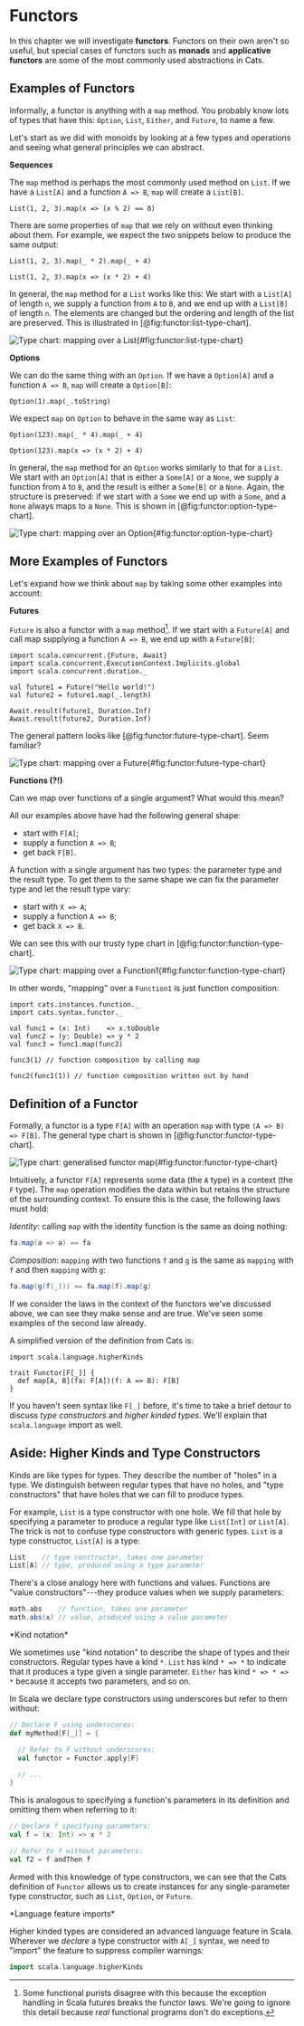 # Functors

In this chapter we will investigate **functors**.
Functors on their own aren't so useful,
but special cases of functors such as
**monads** and **applicative functors**
are some of the most commonly used abstractions in Cats.

## Examples of Functors

Informally, a functor is anything with a `map` method.
You probably know lots of types that have this:
`Option`, `List`, `Either`, and `Future`, to name a few.

Let's start as we did with monoids by looking at
a few types and operations
and seeing what general principles we can abstract.

**Sequences**

The `map` method is perhaps the most commonly used method on `List`.
If we have a `List[A]` and a function `A => B`, `map` will create a `List[B]`.

```tut:book
List(1, 2, 3).map(x => (x % 2) == 0)
```

There are some properties of `map` that we rely on without even thinking about them. For example, we expect the two snippets below to produce the same output:

```tut:book
List(1, 2, 3).map(_ * 2).map(_ + 4)

List(1, 2, 3).map(x => (x * 2) + 4)
```

In general, the `map` method for a `List` works like this:
We start with a `List[A]` of length `n`,
we supply a function from `A` to `B`,
and we end up with a `List[B]` of length `n`.
The elements are changed
but the ordering and length of the list are preserved.
This is illustrated in [@fig:functor:list-type-chart].

![Type chart: mapping over a List](src/pages/functors/list-map.pdf+svg){#fig:functor:list-type-chart}

**Options**

We can do the same thing with an `Option`.
If we have a `Option[A]` and a function `A => B`,
`map` will create a `Option[B]`:

```tut:book
Option(1).map(_.toString)
```

We expect `map` on  `Option` to behave in the same way as `List`:

```tut:book
Option(123).map(_ * 4).map(_ + 4)

Option(123).map(x => (x * 2) + 4)
```

In general, the `map` method for an `Option` works
similarly to that for a `List`.
We start with an `Option[A]`
that is either a `Some[A]` or a `None`,
we supply a function from `A` to `B`,
and the result is either a `Some[B]` or a `None`.
Again, the structure is preserved:
if we start with a `Some` we end up with a `Some`, and a `None` always maps to a `None`.
This is shown in [@fig:functor:option-type-chart].

![Type chart: mapping over an Option](src/pages/functors/option-map.pdf+svg){#fig:functor:option-type-chart}

## More Examples of Functors

Let's expand how we think about `map`
by taking some other examples into account:

**Futures**

`Future` is also a functor
with a `map` method[^future-error-handling].
If we start with a `Future[A]`
and call map supplying a function `A => B`,
we end up with a `Future[B]`:

[^future-error-handling]: Some functional purists disagree with this
because the exception handling in Scala futures breaks the functor laws.
We're going to ignore this detail
because *real* functional programs don't do exceptions.

```tut:book:silent
import scala.concurrent.{Future, Await}
import scala.concurrent.ExecutionContext.Implicits.global
import scala.concurrent.duration._
```

```tut:book
val future1 = Future("Hello world!")
val future2 = future1.map(_.length)

Await.result(future1, Duration.Inf)
Await.result(future2, Duration.Inf)
```

The general pattern looks like [@fig:functor:future-type-chart]. Seem familiar?

![Type chart: mapping over a Future](src/pages/functors/future-map.pdf+svg){#fig:functor:future-type-chart}

**Functions (?!)**

Can we map over functions of a single argument?
What would this mean?

All our examples above have had the following general shape:

 - start with `F[A]`;
 - supply a function `A => B`;
 - get back `F[B]`.

A function with a single argument has two types:
the parameter type and the result type.
To get them to the same shape we can
fix the parameter type and let the result type vary:

 - start with `X => A`;
 - supply a function `A => B`;
 - get back `X => B`.

We can see this with our trusty type chart in [@fig:functor:function-type-chart].

![Type chart: mapping over a Function1](src/pages/functors/function-map.pdf+svg){#fig:functor:function-type-chart}

In other words, "mapping" over a `Function1`
is just function composition:

```tut:book:silent
import cats.instances.function._
import cats.syntax.functor._
```

```tut:book
val func1 = (x: Int)    => x.toDouble
val func2 = (y: Double) => y * 2
val func3 = func1.map(func2)

func3(1) // function composition by calling map

func2(func1(1)) // function composition written out by hand
```

## Definition of a Functor

Formally, a functor is a type `F[A]`
with an operation `map` with type `(A => B) => F[B]`.
The general type chart is shown in [@fig:functor:functor-type-chart].

![Type chart: generalised functor map](src/pages/functors/generic-map.pdf+svg){#fig:functor:functor-type-chart}

Intuitively, a functor `F[A]` represents some data (the `A` type) in a context (the `F` type).
The `map` operation modifies the data within but retains the structure of the surrounding context. 
To ensure this is the case, the following laws must hold:

*Identity*: calling `map` with the identity function 
is the same as doing nothing:

```scala
fa.map(a => a) == fa
```

*Composition*: `mapping` with two functions `f` and `g` is 
the same as `mapping` with `f` and then `mapping` with `g`:

```scala
fa.map(g(f(_))) == fa.map(f).map(g)
```

If we consider the laws
in the context of the functors we've discussed above,
we can see they make sense and are true.
We've seen some examples of the second law already.

A simplified version of the definition from Cats is:

```tut:book:silent
import scala.language.higherKinds

trait Functor[F[_]] {
  def map[A, B](fa: F[A])(f: A => B): F[B]
}
```

If you haven't seen syntax like `F[_]` before,
it's time to take a brief detour to discuss
*type constructors* and *higher kinded types*.
We'll explain that `scala.language` import as well.

## Aside: Higher Kinds and Type Constructors

Kinds are like types for types.
They describe the number of "holes" in a type.
We distinguish between regular types that have no holes,
and "type constructors" that have holes that we can fill to produce types.

For example, `List` is a type constructor with one hole.
We fill that hole by specifying a parameter to produce
a regular type like `List[Int]` or `List[A]`.
The trick is not to confuse type constructors with generic types.
`List` is a type constructor, `List[A]` is a type:

```scala
List    // type constructor, takes one parameter
List[A] // type, produced using a type parameter
```

There's a close analogy here with functions and values.
Functions are "value constructors"---they
produce values when we supply parameters:

```scala
math.abs    // function, takes one parameter
math.abs(x) // value, produced using a value parameter
```

<div class="callout callout-warning">
*Kind notation*

We sometimes use "kind notation" to describe
the shape of types and their constructors.
Regular types have a kind `*`.
`List` has kind `* => *` to indicate that it
produces a type given a single parameter.
`Either` has kind `* => * => *` because it accepts two parameters,
and so on.
</div>

In Scala we declare type constructors using underscores
but refer to them without:

```scala
// Declare F using underscores:
def myMethod[F[_]] = {

  // Refer to F without underscores:
  val functor = Functor.apply[F]

  // ...
}
```

This is analogous to specifying a function's parameters
in its definition and omitting them when referring to it:

```scala
// Declare f specifying parameters:
val f = (x: Int) => x * 2

// Refer to f without parameters:
val f2 = f andThen f
```

Armed with this knowledge of type constructors,
we can see that the Cats definition of `Functor`
allows us to create instances for any single-parameter type constructor,
such as `List`, `Option`, or `Future`.

<div class="callout callout-info">
*Language feature imports*

Higher kinded types are considered an advanced language feature in Scala.
Wherever we *declare* a type constructor with `A[_]` syntax,
 we need to "import" the feature to suppress compiler warnings:

```scala
import scala.language.higherKinds
```
</div>
